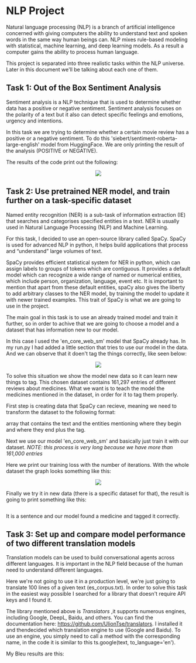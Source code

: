 # **NLP Project**

Natural language processing (NLP) is a branch of artificial intelligence concerned with giving computers the ability to understand text and spoken words in the same way human beings can. NLP mixes rule-based modeling with statistical, machine learning, and deep learning models. As a result a computer gains the ability to process human language. 

This project is separated into three realistic tasks within the NLP universe. Later in this document we'll be talking about each one of them. 

## **Task 1: Out of the Box Sentiment Analysis**

Sentiment analysis is a NLP technique that is used to determine whether data has a positive or negative sentiment. Sentiment analysis focuses on the polarity of a text but it also can detect specific feelings and emotions, urgency and intentions.

In this task we are trying to determine whether a certain movie review has a positive or a negative sentiment. To do this 'siebert/sentiment-roberta-large-english' model from HuggingFace. We are only printing the result of the analysis (POSITIVE or NEGATIVE).

The results of the code print out the following:
<p align="center">
  
  <img  src="https://user-images.githubusercontent.com/112834283/201458928-5a54e045-4137-4ccc-bf8f-a9a61be6ee2e.png">
  
</p>

## **Task 2: Use pretrained NER model, and train further on a task-specific dataset**

Named entity recognition (NER) is a sub-task of information extraction (IE) that searches and categorises specified entities in a text. NER is usually used in Natural Language Processing (NLP) and Machine Learning.

For this task, I decided to use an open-source library called SpaCy. SpaCy is used for advanced NLP in python, it helps build applications that process and “understand” large volumes of text.

SpaCy provides efficient statistical system for NER in python, which can assign labels to groups of tokens which are contiguous. It provides a default model which can recognize a wide range of named or numerical entities, which include person, organization, language, event etc. It is important to mention that apart from these default entities, spaCy also gives the liberty to add arbitrary classes to the NER model, by training the model to update it with newer trained examples. This trait of SpaCy is what we are going to use in the project.

The main goal in this task is to use an already trained model and train it further, so in order to achive that we are going to choose a model and a dataset that has information new to our model. 

In this case I used the 'en_core_web_sm' model that SpaCy already has. In my run.py I had added a little section that tries to use our model in the data. And we can observe that it doen't tag the things correctly, like seen below:

<p align="center">
  
  <img  src="https://user-images.githubusercontent.com/112834283/201459001-b0657add-e717-4108-b6d4-70b0a3be3965.png">
  
</p>


To solve this situation we show the model new data so it can learn new things to tag. This chosen dataset contains 161,297 entries of different reviews about medicines. What we want is to teach the model the medicines mentioned in the dataset, in order for it to tag them properly. 

First step is creating data that SpaCy can recieve, meaning we need to transform the dataset to the following format: 

array that contains the text and the entities mentioning where they begin and where they end plus the tag. 

Next we use our model 'en_core_web_sm' and basically just train it with our dataset. *NOTE: this process is very long because we have more than 161,000 entries*

Here we print our training loss with the number of iterations. With the whole dataset the graph looks something like this:

<p align="center">
  
 
  <img  src="https://user-images.githubusercontent.com/112834283/201459370-fc45bc3d-cf8a-4123-9306-7f22241ab740.png">
  
</p>


Finally we try it in new data (there is a specific dataset for that), the result is going to print something like this:

<p align="center">
  
 <img  src="">
  
</p>

It is a sentence and our model found a medicine and tagged it correctly. 

## **Task 3: Set up and compare model performance of two different translation models**

Translation models can be used to build conversational agents across different languages. It is important in the NLP field because of the human need to understand different languages. 

Here we're not going to use it in a production level, we're just going to translate 100 lines of a given text (es_corpus.txt). In order to solve this task in the easiest way possible I searched for a library that doesn't require API keys and I found it. 

The library mentioned above is *Translators* ,it supports numerous engines, including Google, DeepL, Baidu, and others. You can find the documentation here: https://github.com/UlionTse/translators. I installed it and thendecided which translation engine to use (Google and Baidu). To use an engine, you simply need to call a method with the corresponding name, in the code it is similar to this ts.google(text, to_language='en'). 

My Bleu results are this:

<p align="center">
  
 <img  src="">
  
</p>
